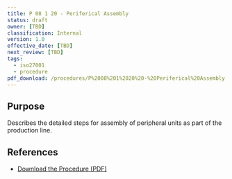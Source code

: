 ```yaml
---
title: P 08 1 20 - Periferical Assembly
status: draft
owner: [TBD]
classification: Internal
version: 1.0
effective_date: [TBD]
next_review: [TBD]
tags:
  - iso27001
  - procedure
pdf_download: /procedures/P%2008%201%2020%20-%20Periferical%20Assembly.pdf
---
```


## Purpose
Describes the detailed steps for assembly of peripheral units as part of the production line.

## References
- [Download the Procedure (PDF)](/procedures/P%2008%201%2020%20-%20Periferical%20Assembly.pdf)
